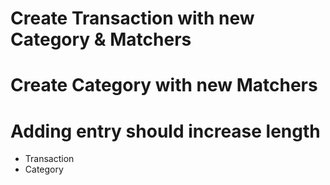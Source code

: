 # Create Transaction with new Category & Matchers
# Create Category with new Matchers

# Adding entry should increase length
- Transaction
- Category